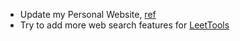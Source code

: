 - Update my Personal Website, [ref](https://lisha-chen.github.io/www/awards.html)
- Try to add more web search features for [LeetTools](https://github.com/leettools-dev/leettools)